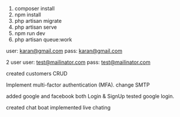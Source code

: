 1. composer install
2. npm install
3. php artisan migrate
4. php artisan serve
5. npm run dev
6. php artisan queue:work

user: karan@gmail.com
pass: karan@gmail.com

2 user
user: test@mailinator.com
pass: test@mailinator.com

created customers CRUD

Implement multi-factor authentication (MFA).
change SMTP

added google and facebook both Login & SignUp 
tested google login.

created chat boat
implemented live chating
